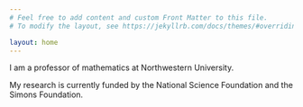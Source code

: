 ```yaml
---
# Feel free to add content and custom Front Matter to this file.
# To modify the layout, see https://jekyllrb.com/docs/themes/#overriding-theme-defaults

layout: home
---
```

I am a professor of mathematics at Northwestern University.

My research is currently funded by the National Science Foundation and the
Simons Foundation.
